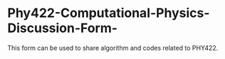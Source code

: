# Phy422-Computational-Physics-Discussion-Form-
This form can be used to share algorithm and codes related to PHY422. 
